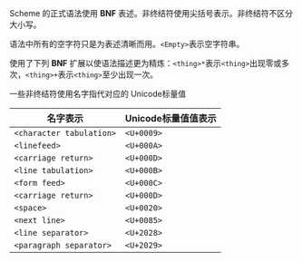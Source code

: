 Scheme 的正式语法使用 **BNF** 表述。非终结符使用尖括号表示。非终结符不区分大小写。

语法中所有的空字符只是为表述清晰而用。`<Empty>`表示空字符串。

使用了下列 **BNF** 扩展以使语法描述更为精炼：`<thing>*`表示`<thing>`出现零或多次，`<thing>+`表示`<thing>`至少出现一次。

一些非终结符使用名字指代对应的 Unicode标量值

| 名字表示 | Unicode标量值值表示 |
|-------------------------|------------|
|`<character tabulation>` | `<U+0009>` |
| `<linefeed>`            | `<U+000A>` |
| `<carriage return>`     | `<U+000D>` |
| `<line tabulation>`     | `<U+000B>` |
| `<form feed>`           | `<U+000C>` |
| `<carriage return>`     | `<U+000D>` |
| `<space>`               | `<U+0020>` |
| `<next line>`           | `<U+0085>` |
| `<line separator>`      | `<U+2028>` |
| `<paragraph separator>` | `<U+2029>` |
